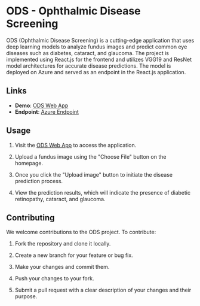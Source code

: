 # ODS - Ophthalmic Disease Screening

ODS (Ophthalmic Disease Screening) is a cutting-edge application that uses deep learning models to analyze fundus images and predict common eye diseases such as diabetes, cataract, and glaucoma. The project is implemented using React.js for the frontend and utilizes VGG19 and ResNet model architectures for accurate disease predictions. The model is deployed on Azure and served as an endpoint in the React.js application.

## Links

- **Demo**: [ODS Web App](https://ods-ten.vercel.app/)
- **Endpoint**: [Azure Endpoint](https://opthalmic.azurewebsites.net/)

## Usage

1. Visit the [ODS Web App](https://ods-ten.vercel.app/) to access the application.

2. Upload a fundus image using the "Choose File" button on the homepage.

3. Once you click the "Upload image" button to initiate the disease prediction process.

4. View the prediction results, which will indicate the presence of diabetic retinopathy, cataract, and glaucoma.

## Contributing

We welcome contributions to the ODS project. To contribute:

1. Fork the repository and clone it locally.

2. Create a new branch for your feature or bug fix.

3. Make your changes and commit them.

4. Push your changes to your fork.

5. Submit a pull request with a clear description of your changes and their purpose.
